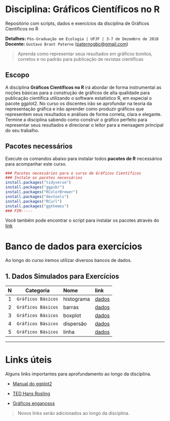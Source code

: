 # Disciplina: Gráficos Científicos no R 

Repositório com scripts, dados e exercícios da disciplina de Gráficos Científicos no R  

__Detalhes:__ `Pós-Graduação em Ecologia | UFJF | 3-7 de Dezembro de 2018`  
__Docente:__ `Gustavo Brant Paterno` (paternogbc@gmail.com)

> Aprenda como representar seus resultados em gráficos bonitos, corretos e no padrão para
publicação de revistas científicas

## Escopo 

A disciplina __Gráficos Científicos no R__ irá abordar de forma instrumental as noções básicas para a construção de gráficos de alta qualidade para publicação científica utilizando o software estatístico R, em especial o pacote ggplot2. No curso os discentes irão se aprofundar na teoria da representação gráfica e irão aprender como produzir gráficos que representem seus resultados e análises de forma correta, clara e elegante. Termine a disciplina sabendo como construir o gráfico perfeito para representar seus resultados e direcionar o leitor para a mensagem principal do seu trabalho.


## Pacotes necessários

Execute os comandos abaixo para instalar todos __pacotes de R__ necessários para acompanhar este curso.

``` r
### Pacotes necessários para o curso de Gráficos Científicos
### Instale os pacotes necessários
install.packages("tidyverse")
install.packages("ggpubr")
install.packages("RColorBrewer")
install.packages("devtools")
install.packages("RCurl")
install.packages("ggthemes")
### FIM-----
```

Você também pode encontrar o script para instalar os pacotes através do [link](https://github.com/paternogbc/curso-graficos-ufjf/blob/master/R/pacotes%20necessários.R)

# Banco de dados para exercícios

Ao longo do curso iremos utilizar diversos bancos de dados.

## 1. Dados Simulados para Exercícios

| N |  Categoria | Nome | link |
| :---: | :---: | :--- | :--- | 
| 1 | `Gráficos Básicos` | histograma | [dados](https://github.com/paternogbc/curso-graficos-ufjf/blob/master/dados/histograma.csv) | 
| 2 | `Gráficos Básicos` | barras | [dados](https://github.com/paternogbc/curso-graficos-ufjf/blob/master/dados/barras.csv) | 
| 3 | `Gráficos Básicos` | boxplot | [dados](https://github.com/paternogbc/curso-graficos-ufjf/blob/master/dados/boxplot.csv) | 
| 4 | `Gráficos Básicos` | dispersão | [dados](https://github.com/paternogbc/curso-graficos-ufjf/blob/master/dados/dispers%C3%A3o.csv) | 
| 5 | `Gráficos Básicos` | linha | [dados](https://github.com/paternogbc/curso-graficos-ufjf/blob/master/dados/linha.csv) |


*** 

# Links úteis

Alguns links importantes para aprofundamento ao longo da disciplina.

* [Manual do ggplot2](https://ggplot2.tidyverse.org)

* [TED Hans Rosling](https://www.ted.com/talks/hans_rosling_at_state#t-378798)

* [Gráficos enganosos](https://en.wikipedia.org/wiki/Misleading_graph)

> Novos links serão adicionados ao longo da disciplina.